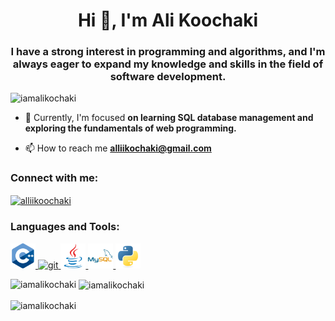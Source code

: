<h1 align="center">Hi 👋, I'm Ali Koochaki</h1>
<h3 align="center">I have a strong interest in programming and algorithms, and I'm always eager to expand my knowledge and skills in the field of software development.</h3>

<p align="left"> <img src="https://komarev.com/ghpvc/?username=iamalikochaki&label=Profile%20views&color=0e75b6&style=flat" alt="iamalikochaki" /> </p>

- 🌱 Currently, I'm focused **on learning SQL database management and exploring the fundamentals of web programming.**

- 📫 How to reach me **alliikochaki@gmail.com**

<h3 align="left">Connect with me:</h3>
<p align="left">
<a href="https://instagram.com/alliikoochaki" target="blank"><img align="center" src="https://raw.githubusercontent.com/rahuldkjain/github-profile-readme-generator/master/src/images/icons/Social/instagram.svg" alt="alliikoochaki" height="30" width="40" /></a>
</p>

<h3 align="left">Languages and Tools:</h3>
<p align="left"> <a href="https://www.w3schools.com/cpp/" target="_blank" rel="noreferrer"> <img src="https://raw.githubusercontent.com/devicons/devicon/master/icons/cplusplus/cplusplus-original.svg" alt="cplusplus" width="40" height="40"/> </a> <a href="https://www.w3schools.com/cs/" target="_blank" rel="noreferrer"> <img src="https://www.vectorlogo.zone/logos/git-scm/git-scm-icon.svg" alt="git" width="40" height="40"/> </a> <a href="https://www.java.com" target="_blank" rel="noreferrer"> <img src="https://raw.githubusercontent.com/devicons/devicon/master/icons/java/java-original.svg" alt="java" width="40" height="40"/> </a> <a href="https://www.mysql.com/" target="_blank" rel="noreferrer"> <img src="https://raw.githubusercontent.com/devicons/devicon/master/icons/mysql/mysql-original-wordmark.svg" alt="mysql" width="40" height="40"/> </a> <a href="https://www.python.org" target="_blank" rel="noreferrer"> <img src="https://raw.githubusercontent.com/devicons/devicon/master/icons/python/python-original.svg" alt="python" width="40" height="40"/> </a> </p>

<p><img align="left" src="https://github-readme-stats.vercel.app/api/top-langs?username=iamalikochaki&show_icons=true&locale=en&layout=compact&theme=dark" alt="iamalikochaki" /></p>

<p>&nbsp;<img align="center" src="https://github-readme-stats.vercel.app/api?username=iamalikochaki&show_icons=true&locale=en&theme=dark" alt="iamalikochaki" /></p>

<p><img align="center" src="https://github-readme-streak-stats.herokuapp.com/?user=iamalikochaki&theme=dark" alt="iamalikochaki" /></p>


